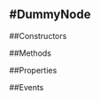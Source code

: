 #DummyNode
---
##Constructors 



##Methods  











































##Properties  





















































##Events  









